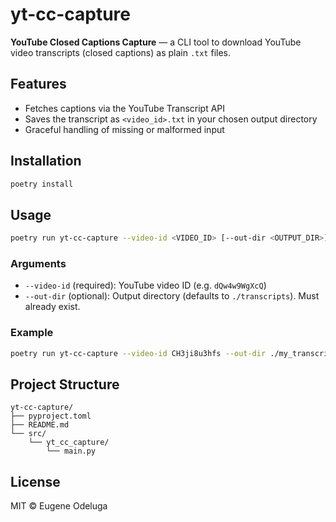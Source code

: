 # yt-cc-capture

**YouTube Closed Captions Capture** — a CLI tool to download YouTube video transcripts (closed captions) as plain `.txt` files.

## Features

- Fetches captions via the YouTube Transcript API
- Saves the transcript as `<video_id>.txt` in your chosen output directory
- Graceful handling of missing or malformed input

## Installation

```bash
poetry install
```

## Usage

```bash
poetry run yt-cc-capture --video-id <VIDEO_ID> [--out-dir <OUTPUT_DIR>]
```

### Arguments

- `--video-id` (required): YouTube video ID (e.g. `dQw4w9WgXcQ`)
- `--out-dir` (optional): Output directory (defaults to `./transcripts`). Must already exist.

### Example

```bash
poetry run yt-cc-capture --video-id CH3ji8u3hfs --out-dir ./my_transcripts
```

## Project Structure

```
yt-cc-capture/
├── pyproject.toml
├── README.md
└── src/
    └── yt_cc_capture/
        └── main.py
```

## License

MIT © Eugene Odeluga
